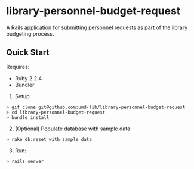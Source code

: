 # library-personnel-budget-request

A Rails application for submitting personnel requests as part of the library budgeting process.


## Quick Start

Requires:

* Ruby 2.2.4
* Bundler

1) Setup:

```
> git clone git@github.com:umd-lib/library-personnel-budget-request
> cd library-personnel-budget-request
> bundle install
```

2) (Optional) Populate database with sample data:

```
> rake db:reset_with_sample_data
```

3) Run:

```
> rails server
```
